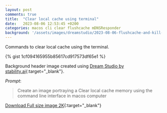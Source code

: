 ```yaml
---
layout: post
comments: true
title:  "Clear local cache using terminal"
date:   2023-08-06 12:53:45 +0200
categories: macos cli clear flushcache mDNSResponder
background: '/assets/images/dreamstudio/2023-08-06-flushcache-and-kill-mDNSResponder.jpg'
---
```


Commands to clear local cache using the terminal.

{% gist 1cf094165955b85617cd917573df65e1 %}

Background header image created using [Dream Studio by stability.ai](https://dreamstudio.ai){:target="_blank"}.

*Prompt*:
> Create an image portraying a Clear local cache memory using the command line interface in macos computer

[Download Full size image 2K](/assets/images/dreamstudio/2K/2023-08-06-flushcache-and-kill-mDNSResponder.png){:target="_blank"}